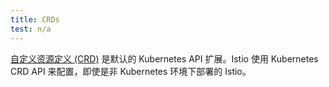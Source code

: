 ```yaml
---
title: CRDs
test: n/a
---
```


[自定义资源定义 (CRD)](https://kubernetes.io/docs/concepts/extend-kubernetes/api-extension/custom-resources/)
是默认的 Kubernetes API 扩展。Istio 使用 Kubernetes CRD API 来配置，即使是非 Kubernetes 环境下部署的 Istio。
